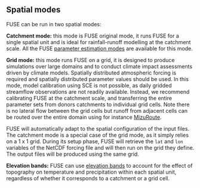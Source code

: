 ## Spatial modes

FUSE can be run in two spatial modes:

**Catchment mode:** this mode is FUSE original mode, it runs FUSE for a single spatial unit and is ideal for rainfall-runoff modelling at the catchment scale. All the FUSE [parameter estimation modes](/modes/execution_modes) are available for this mode.

**Grid mode:** this mode runs FUSE on a grid, it is designed to produce simulations over large domains and to conduct climate impact assessments driven by climate models. Spatially distributed atmospheric forcing is required and spatially distributed parameter values should be used. In this mode, model calibration using SCE is not possible, as daily gridded streamflow observations are not readily available. Instead, we recommend calibrating FUSE at the catchment scale, and transferring the entire parameter sets from donors catchments to individual grid cells. Note there is no lateral flow between the grid cells but runoff from adjacent cells can be routed over the entire domain using for instance [MizuRoute](https://mizuroute.readthedocs.io/en/develop/index.html).

FUSE will automatically adapt to the spatial configuration of the input files. The catchment mode is a special case of the grid mode, as it simply relies on a 1 x 1 grid. During its setup phase, FUSE will retrieve the `lat` and `lon` variables of the NetCDF forcing file and will then run on the grid they define. The output files will be produced using the same grid.

**Elevation bands:** FUSE can use [elevation bands](/files/input_files) to account for the effect of topography on temperature and precipitation within each spatial unit, regardless of whether it corresponds to a catchment or a grid cell.
